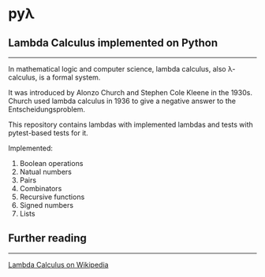 # pyλ

## Lambda Calculus implemented on Python

---

In mathematical logic and computer science, lambda calculus, also λ-calculus, is a formal system. 

It was introduced by Alonzo Church and Stephen Cole Kleene in the 1930s. Church used lambda calculus in 1936 to give a negative answer to the Entscheidungsproblem.

This repository contains lambdas with implemented lambdas and tests with pytest-based tests for it. 

Implemented:

1. Boolean operations
2. Natual numbers
3. Pairs
4. Combinators
5. Recursive functions
6. Signed numbers
7. Lists

## Further reading

---

[Lambda Calculus on Wikipedia](https://en.wikipedia.org/wiki/Lambda_calculus)
